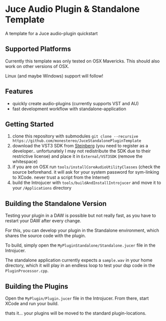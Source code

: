 Juce Audio Plugin & Standalone Template
=========

A template for a Juce audio-plugin quickstart

Supported Platforms
-----
Currently this template was only tested on OSX Mavericks.
This should also work on other versions of OSX.

Linux (and maybe Windows) support will follow!

Features
-----
  - quickly create audio-plugins (currently supports VST and AU)
  - fast development workflow with standalone-application

Getting Started
-----

1. clone this repository with submodules `git clone --recursive https://github.com/monestereo/JuceStandalonePluginTemplate`
2. download the VST3 SDK from [Steinberg](http://www.steinberg.net/nc/en/company/developers/sdk_download_portal.html) (you need to register as a developer.. unfortunately I may not redistribute the SDK due to their restrictive license) and place it in `External/VST3SDK` (remove the whitespace)
3. if you are on OSX run `tools/installCoreAudioUtilityClasses` (check the source beforehand. it will ask for your system password for sym-linking to XCode. never trust a script from the Internet)
4. build the Introjucer with `tools/buildAndInstallIntrojucer` and move it to your `/Applications` directory

Building the Standalone Version
-----
Testing your plugin in a DAW is possible but not really fast, as you have to restart your DAW after every change.

For this, you can develop your plugin in the Standalone environment, which shares the source code with the plugin.

To build, simply open the `MyPluginStandalone/Standalone.jucer` file in the Introjucer.

The standalone application currently expects a `sample.wav` in your home directory, which it will play in an endless loop to test your dsp code in the `PluginProcessor.cpp`.

Building the Plugins
----

Open the `MyPlugin/Plugin.jucer` file in the Introjucer.
From there, start XCode and run your build.

thats it... your plugins will be moved to the standard plugin-locations.
